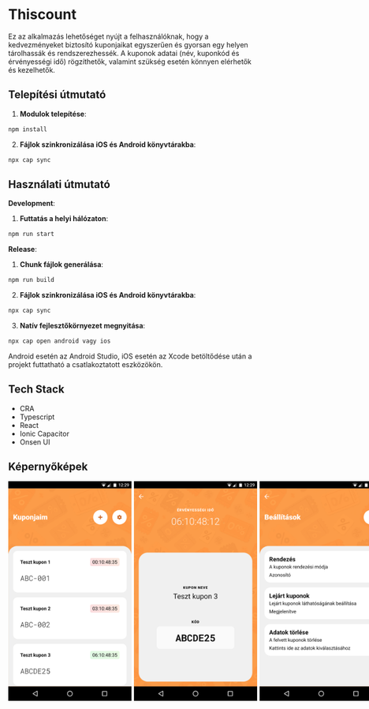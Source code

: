 # Thiscount

Ez az alkalmazás lehetőséget nyújt a felhasználóknak, hogy a kedvezményeket biztosító kuponjaikat egyszerűen és gyorsan egy helyen tárolhassák és rendszerezhessék. A kuponok adatai (név, kuponkód és érvényességi idő) rögzíthetők, valamint szükség esetén könnyen elérhetők és kezelhetők.

## Telepítési útmutató

1. **Modulok telepítése**:
```bash
npm install
```

2. **Fájlok szinkronizálása iOS és Android könyvtárakba**:
```bash
npx cap sync
```

## Használati útmutató

**Development**:

1. **Futtatás a helyi hálózaton**:
```bash
npm run start
```

**Release**:

1. **Chunk fájlok generálása**:
```bash
npm run build
```

2. **Fájlok szinkronizálása iOS és Android könyvtárakba**:
```bash
npx cap sync
```

3. **Natív fejlesztőkörnyezet megnyitása**:
```bash
npx cap open android vagy ios
```

Android esetén az Android Studio, iOS esetén az Xcode betöltődése után a projekt futtatható a csatlakoztatott eszközökön.

## Tech Stack
- CRA
- Typescript
- React
- Ionic Capacitor
- Onsen UI

## Képernyőképek
<div style="display: flex; justify-content: space-between;">
<img src="screenshots/localhost_3000_(Nexus 5X).png" width="250" height="auto" style="margin-right: 5px;">
<img src="screenshots/localhost_3000_(Nexus 5X)_1.png" width="250" height="auto" style="margin-right: 5px;">
<img src="screenshots/localhost_3000_(Nexus 5X)_2.png" width="250" height="auto" style="margin-right: 5px;">
<img src="screenshots/localhost_3000_(Nexus 5X)_3.png" width="250" height="auto" style="margin-right: 5px;">
</div>